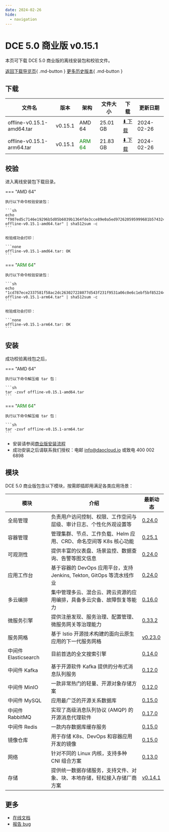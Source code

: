 ```yaml
---
date: 2024-02-26
hide:
  - navigation
---
```


# DCE 5.0 商业版 v0.15.1

本页可下载 DCE 5.0 商业版的离线安装包和校验文件。

[返回下载导览页](../index.md#_2){ .md-button } [更多历史版本](./dce5-installer-history.md){ .md-button }

## 下载

| 文件名 | 版本 | 架构 | 文件大小 | 下载 | 更新日期 |
| ----- | --- | ---- | ------ | --- | -------- |
| offline-v0.15.1-amd64.tar | v0.15.1 | AMD 64 | 25.01 GB | [:arrow_down: 下载](https://qiniu-download-public.daocloud.io/DaoCloud_Enterprise/dce5/offline-v0.15.1-amd64.tar) | 2024-02-26 |
| offline-v0.15.1-arm64.tar | v0.15.1 | <font color="green">ARM 64</font> | 21.83 GB | [:arrow_down: 下载](https://qiniu-download-public.daocloud.io/DaoCloud_Enterprise/dce5/offline-v0.15.1-arm64.tar) | 2024-02-26 |

## 校验

进入离线安装包下载目录。

=== "AMD 64"

    执行以下命令校验安装包：

    ```sh
    echo "f907ed5c7146e19296b5d05b6039b1364fde3cce89e0a5ed972620595999681b574324a8cd27e1b70a9e5d536439621342e7c4ff4e5fd02e0f8b6495200657b6  offline-v0.15.1-amd64.tar" | sha512sum -c
    ```

    校验成功会打印：

    ```none
    offline-v0.15.1-amd64.tar: OK
    ```

=== "<font color="green">ARM 64</font>"

    执行以下命令校验安装包：

    ```sh
    echo "1cd787ece2337581f58ac2dc263027228077d543f231f9531a06c0e6c1ebf5bf852244bcb0674a3a0bcaa9e8d59eeec5f1999bc1f2c87d1768b3b130e9167ca1  offline-v0.15.1-arm64.tar" | sha512sum -c
    ```

    校验成功会打印：

    ```none
    offline-v0.15.1-arm64.tar: OK
    ```

## 安装

成功校验离线包之后，

=== "AMD 64"

    执行以下命令解压缩 tar 包：

    ```sh
    tar -zxvf offline-v0.15.1-amd64.tar
    ```

=== "<font color="green">ARM 64</font>"

    执行以下命令解压缩 tar 包：

    ```sh
    tar -zxvf offline-v0.15.1-arm64.tar
    ```

- 安装请参阅[商业版安装流程](../../install/commercial/start-install.md)
- 成功安装之后请联系我们授权：电邮 info@daocloud.io 或致电 400 002 6898

## 模块

DCE 5.0 商业版包含以下模块，按需即插即用满足各类应用场景：

| 模块 | 介绍 | 最新动态 |
| ---- | --- | ------ |
| 全局管理 | 负责用户访问控制、权限、工作空间与层级、审计日志、个性化外观设置等 | [0.24.0](../../ghippo/intro/release-notes.md#v0240) |
| 容器管理 | 管理集群、节点、工作负载、Helm 应用、CRD、命名空间等 K8s 核心功能 | [0.25.1](../../kpanda/intro/release-notes.md#v0250) |
| 可观测性 | 提供丰富的仪表盘、场景监控、数据查询、告警等图文信息 | [0.24.0](../../insight/intro/release-notes.md#v0240) |
| 应用工作台 | 基于容器的 DevOps 应用平台，支持 Jenkins, Tekton, GitOps 等流水线作业 | [0.24.0](../../amamba/intro/release-notes.md#v0240) |
| 多云编排 | 集中管理多云、混合云、跨云资源的应用编排，具备多云灾备、故障恢复等能力 | [0.16.0](../../kairship/intro/release-notes.md#v0160) |
| 微服务引擎 | 提供注册发现、服务治理、配置管理、微服务网关等治理能力 | [0.33.2](../../skoala/intro/release-notes.md#v0332) |
| 服务网格 | 基于 Istio 开源技术构建的面向云原生应用的下一代服务网格 | [v0.23.0](../../mspider/intro/release-notes.md#v0230) |
| 中间件 Elasticsearch | 目前首选的全文搜索引擎 | [0.14.0](../../middleware/elasticsearch/release-notes.md#v0140) |
| 中间件 Kafka | 基于开源软件 Kafka 提供的分布式消息队列服务 | [0.12.0](../../middleware/kafka/release-notes.md#v0120) |
| 中间件 MinIO | 一款非常热门的轻量、开源对象存储方案 | [0.12.0](../../middleware/minio/release-notes.md#v0120) |
| 中间件 MySQL | 应用最广泛的开源关系数据库 | [0.15.0](../../middleware/mysql/release-notes.md#v0150) |
| 中间件 RabbitMQ | 实现了高级消息队列协议 (AMQP) 的开源消息代理软件 | [0.17.0](../../middleware/rabbitmq/release-notes.md#v0170) |
| 中间件 Redis | 一款内存数据库缓存服务 | [0.15.0](../../middleware/redis/release-notes.md#v0150) |
| 镜像仓库 | 用于存储 K8s、DevOps 和容器应用开发的镜像 | [0.15.0](../../kangaroo/intro/release-notes.md#v0150) |
| 网络 | 针对不同的 Linux 内核，支持多种 CNI 组合方案 | [0.13.0](../../network/intro/release-notes.md#v0130) |
| 存储 | 提供统一数据存储服务，支持文件、对象、块、本地存储，轻松接入存储厂商方案 | [v0.14.1](../../storage/hwameistor/release-notes.md#v0141) |

## 更多

- [在线文档](../../dce/index.md)
- [报告 bug](https://github.com/DaoCloud/DaoCloud-docs/issues)
